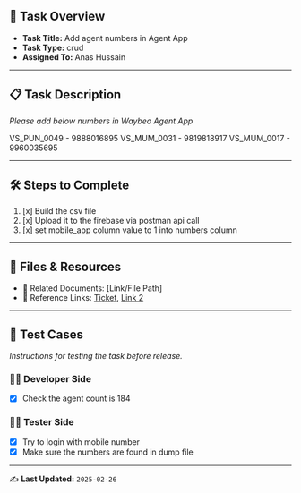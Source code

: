 ## 📌 Task Overview
- **Task Title:** Add agent numbers in Agent App
- **Task Type:** crud
- **Assigned To:** Anas Hussain

---

## 📋 Task Description
_Please add below numbers in Waybeo Agent App_

VS_PUN_0049 - 9888016895
VS_MUM_0031 - 9819818917
VS_MUM_0017 - 9960035695

---

## 🛠 Steps to Complete
1. [x] Build the csv file
2. [x] Upload it to the firebase via postman api call
3. [x] set mobile_app column value to 1 into numbers column

---

## 📂 Files & Resources
- 📄 Related Documents: [Link/File Path]  
- 🔗 Reference Links: [Ticket](https://waybeo.atlassian.net/browse/EB-11750), [Link 2](#)

---

## 🧪 Test Cases
_Instructions for testing the task before release._

### 👨‍💻 Developer Side
- [x] Check the agent count is 184

### 🧑‍🔬 Tester Side
- [x] Try to login with mobile number
- [x] Make sure the numbers are found in dump file

---

✍️ **Last Updated:** `2025-02-26`
